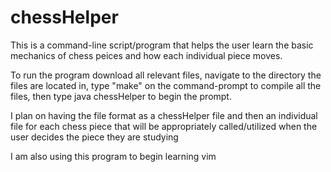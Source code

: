 # chessHelper

This is a command-line script/program that helps the user learn the basic mechanics of chess peices and how each individual piece moves.

To run the program download all relevant files, navigate to the directory the files are located in, type "make" on the command-prompt to compile all the files, then type java chessHelper to begin the prompt.

I plan on having the file format as a chessHelper file and then an individual file for each chess piece that will be appropriately called/utilized when the user decides the piece they are studying

I am also using this program to begin learning vim
